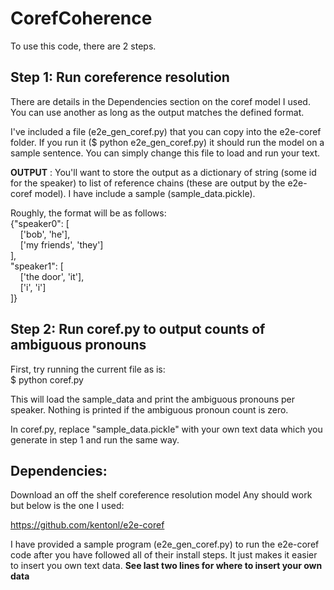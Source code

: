 # CorefCoherence

To use this code, there are 2 steps.

## Step 1: Run coreference resolution
There are details in the Dependencies section on the coref model I used. You can use another as long as the output matches the defined format.

I've included a file (e2e_gen_coref.py) that you can copy into the e2e-coref folder. If you run it ($ python e2e_gen_coref.py) it should run the model on a sample sentence. You can simply change this file to load and run your text.

**OUTPUT** : You'll want to store the output as a dictionary of string (some id for the speaker) to list of reference chains (these are output by the e2e-coref model). I have include a sample (sample_data.pickle).

Roughly, the format will be as follows:  
{"speaker0": [  
&nbsp;&nbsp;&nbsp;&nbsp;['bob', 'he'],  
&nbsp;&nbsp;&nbsp;&nbsp;['my friends', 'they']  
],  
"speaker1": [  
&nbsp;&nbsp;&nbsp;&nbsp;['the door', 'it'],  
&nbsp;&nbsp;&nbsp;&nbsp;['i', 'i']  
]}

## Step 2: Run coref.py to output counts of ambiguous pronouns

First, try running the current file as is:   
$ python coref.py

This will load the sample_data and print the ambiguous pronouns per speaker. Nothing is printed if the ambiguous pronoun count is zero.

In coref.py, replace "sample_data.pickle" with your own text data which you generate in step 1 and run the same way.


## Dependencies:
Download an off the shelf coreference resolution model
Any should work but below is the one I used:

https://github.com/kentonl/e2e-coref

I have provided a sample program (e2e_gen_coref.py) to run the e2e-coref code after you have
followed all of their install steps. It just makes it easier to insert
you own text data.
**See last two lines for where to insert your own data**
